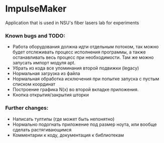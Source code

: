 # ImpulseMaker
 Application that is used in NSU's fiber lasers lab for experiments
 
 ### Known bugs and TODO:
* Работа оборудования должна идти отдельным потоком, так можно будет отслеживать процесс исполнения программы, а также останавливать весь процесс при необходимости.  Там же можно запусать импорт модуля apt.
* Убрать из кода все упоминания второй подвижки (legacy)
* Нормальная загрузка из файла
* Нормальная обработка исключения при попытке запуска с пустым списком координат
* Построение графика N(x) во второй вкладке приложения.
* Кнопка открытия/закрытия шторки
 
 ### Further changes:
 * Написать тултипы (где может быть непонятно)
 * Нормально подогнать приложение под размер ноута, или вообще сделать растягивающимся
 * Комментарии к коду, документация к библиотекам

